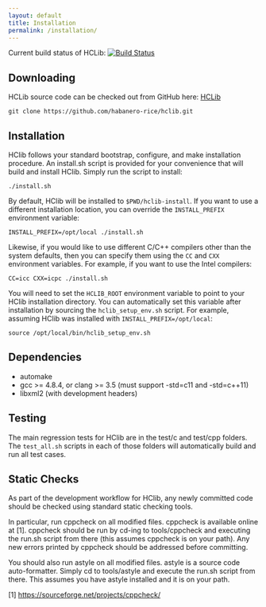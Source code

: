 ```yaml
---
layout: default
title: Installation
permalink: /installation/
---
```


Current build status of HCLib:
[![Build Status](https://travis-ci.org/habanero-rice/hclib.svg?branch=master)](https://travis-ci.org/habanero-rice/hclib)

Downloading
---------------------------------------------

HCLib source code can be checked out from GitHub here:
[HCLib](https://github.com/habanero-rice/hclib)

`git clone https://github.com/habanero-rice/hclib.git`

Installation
---------------------------------------------

HClib follows your standard bootstrap, configure, and make installation
procedure. An install.sh script is provided for your convenience that will
build and install HClib. Simply run the script to install:

    ./install.sh

By default, HClib will be installed to `$PWD/hclib-install`. If you want to use
a different installation location, you can override the `INSTALL_PREFIX`
environment variable:

    INSTALL_PREFIX=/opt/local ./install.sh

Likewise, if you would like to use different C/C++ compilers other than the
system defaults, then you can specify them using the `CC` and `CXX` environment
variables. For example, if you want to use the Intel compilers:

    CC=icc CXX=icpc ./install.sh

You will need to set the `HCLIB_ROOT` environment variable to point to your
HClib installation directory. You can automatically set this variable after
installation by sourcing the `hclib_setup_env.sh` script. For example, assuming
HClib was installed with `INSTALL_PREFIX=/opt/local`:

    source /opt/local/bin/hclib_setup_env.sh


Dependencies
---------------------------------------------

* automake
* gcc >= 4.8.4, or clang >= 3.5
  (must support -std=c11 and -std=c++11)
* libxml2 (with development headers)


Testing
---------------------------------------------

The main regression tests for HClib are in the test/c and test/cpp folders. The
`test_all.sh` scripts in each of those folders will automatically build and run
all test cases.


Static Checks
---------------------------------------------

As part of the development workflow for HClib, any newly committed code should
be checked using standard static checking tools.

In particular, run cppcheck on all modified files. cppcheck is available online
at [1]. cppcheck should be run by cd-ing to tools/cppcheck and executing the
run.sh script from there (this assumes cppcheck is on your path). Any new errors
printed by cppcheck should be addressed before committing.

You should also run astyle on all modified files. astyle is a source code
auto-formatter. Simply cd to tools/astyle and execute the run.sh script from
there. This assumes you have astyle installed and it is on your path.

[1] https://sourceforge.net/projects/cppcheck/

